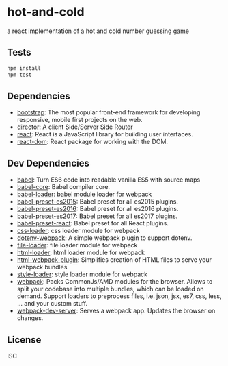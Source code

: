 # hot-and-cold

a react implementation of a hot and cold number guessing game


## Tests

```sh
npm install
npm test
```

## Dependencies

- [bootstrap](https://github.com/twbs/bootstrap): The most popular front-end framework for developing responsive, mobile first projects on the web.
- [director](https://github.com/flatiron/director): A client Side/Server Side Router
- [react](https://github.com/facebook/react): React is a JavaScript library for building user interfaces.
- [react-dom](https://github.com/facebook/react): React package for working with the DOM.

## Dev Dependencies

- [babel](https://github.com/babel/babel/tree/master/packages): Turn ES6 code into readable vanilla ES5 with source maps
- [babel-core](https://github.com/babel/babel/tree/master/packages): Babel compiler core.
- [babel-loader](https://github.com/babel/babel-loader): babel module loader for webpack
- [babel-preset-es2015](https://github.com/babel/babel/tree/master/packages): Babel preset for all es2015 plugins.
- [babel-preset-es2016](https://github.com/babel/babel/tree/master/packages): Babel preset for all es2016 plugins.
- [babel-preset-es2017](https://github.com/babel/babel/tree/master/packages): Babel preset for all es2017 plugins.
- [babel-preset-react](https://github.com/babel/babel/tree/master/packages): Babel preset for all React plugins.
- [css-loader](https://github.com/webpack/css-loader): css loader module for webpack
- [dotenv-webpack](https://github.com/mrsteele/dotenv-webpack): A simple webpack plugin to support dotenv.
- [file-loader](https://github.com/webpack/file-loader): file loader module for webpack
- [html-loader](https://github.com/webpack/html-loader): html loader module for webpack
- [html-webpack-plugin](https://github.com/ampedandwired/html-webpack-plugin): Simplifies creation of HTML files to serve your webpack bundles
- [style-loader](https://github.com/webpack/style-loader): style loader module for webpack
- [webpack](https://github.com/webpack/webpack): Packs CommonJs/AMD modules for the browser. Allows to split your codebase into multiple bundles, which can be loaded on demand. Support loaders to preprocess files, i.e. json, jsx, es7, css, less, ... and your custom stuff.
- [webpack-dev-server](https://github.com/webpack/webpack-dev-server): Serves a webpack app. Updates the browser on changes.


## License

ISC
